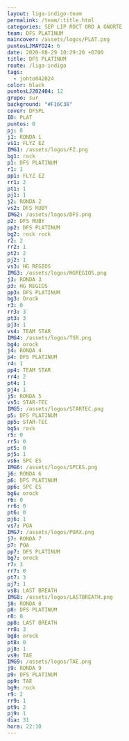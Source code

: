 ```yaml
---
layout: liga-indigo-team
permalink: /team/:title.html
categories: SEP LIP ROCT ORO A GNORTE
team: DFS PLATINUM
maincover: /assets/logos/PLAT.png
puntosLJMAYO24: 6
date: 2020-08-29 10:29:20 +0700
title: DFS PLATINUM
route: /liga-indigo
tags:
  - johto042024
color: black
puntosLJ202404: 12
grupo: sur
background: "#F16C38"
cover: DFSPL
ID: PLAT
puntos: 0
pj: 8
j1: RONDA 1
vs1: FLYZ EZ
IMG1: /assets/logos/FZ.png
bg1: rock
p1: DFS PLATINUM
r1: 1
pp1: FLYZ EZ
rr1: 2
pt1: 1
pj1: 1
j2: RONDA 2
vs2: DFS RUBY
IMG2: /assets/logos/DFS.png
p2: DFS RUBY
pp2: DFS PLATINUM
bg2: rock rock
r2: 2
rr2: 1
pt2: 2
pj2: 1
vs3: HG REGIOS
IMG3: /assets/logos/HGREGIOS.png
j3: RONDA 3
p3: HG REGIOS
pp3: DFS PLATINUM
bg3: Orock
r3: 0
rr3: 3
pt3: 3
pj3: 1
vs4: TEAM STAR
IMG4: /assets/logos/TSR.png
bg4: orock
j4: RONDA 4
p4: DFS PLATINUM
r4: 1
pp4: TEAM STAR
rr4: 2
pt4: 1
pj4: 1
j5: RONDA 5
vs5: STAR-TEC
IMG5: /assets/logos/STARTEC.png
p5: DFS PLATINUM
pp5: STAR-TEC
bg5: rock
r5: 0
rr5: 0
pt5: 0
pj5: 1
vs6: SPC ES
IMG6: /assets/logos/SPCES.png
j6: RONDA 6
p6: DFS PLATINUM
pp6: SPC ES
bg6: orock
r6: 0
rr6: 0
pt6: 0
pj6: 1
vs7: POA
IMG7: /assets/logos/POAX.png
j7: RONDA 7
p7: POA
pp7: DFS PLATINUM
bg7: orock
r7: 3
rr7: 0
pt7: 3
pj7: 1
vs8: LAST BREATH
IMG8: /assets/logos/LASTBREATH.png
j8: RONDA 8
p8: DFS PLATINUM
r8: 0
pp8: LAST BREATH
rr8: 3
bg8: orock
pt8: 0
pj8: 1
vs9: TAE
IMG9: /assets/logos/TAE.png
j9: RONDA 9
p9: DFS PLATINUM
pp9: TAE
bg9: rock
r9: 2
rr9: 1
pt9: 2
pj9: 1
dia: 31
hora: 22:10
---
```

